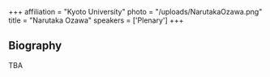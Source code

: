 +++
affiliation = "Kyoto University"
photo = "/uploads/NarutakaOzawa.png"
title = "Narutaka Ozawa"
speakers = ['Plenary']
+++
## Biography
TBA
